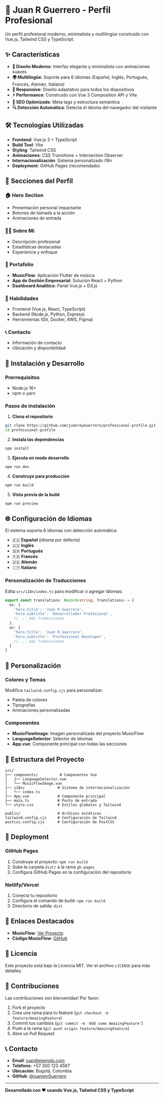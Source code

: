# 🚀 Juan R Guerrero - Perfil Profesional

Un perfil profesional moderno, minimalista y multilingüe construido con Vue.js, Tailwind CSS y TypeScript.

## ✨ Características

- **🎨 Diseño Moderno**: Interfaz elegante y minimalista con animaciones suaves
- **🌍 Multilingüe**: Soporte para 6 idiomas (Español, Inglés, Portugués, Francés, Alemán, Italiano)
- **📱 Responsive**: Diseño adaptativo para todos los dispositivos
- **⚡ Performance**: Construido con Vue 3 Composition API y Vite
- **🎯 SEO Optimizado**: Meta tags y estructura semántica
- **🔍 Detección Automática**: Detecta el idioma del navegador del visitante

## 🛠️ Tecnologías Utilizadas

- **Frontend**: Vue.js 3 + TypeScript
- **Build Tool**: Vite
- **Styling**: Tailwind CSS
- **Animaciones**: CSS Transitions + Intersection Observer
- **Internacionalización**: Sistema personalizado i18n
- **Deployment**: GitHub Pages (recomendado)

## 📱 Secciones del Perfil

### 🏠 Hero Section
- Presentación personal impactante
- Botones de llamada a la acción
- Animaciones de entrada

### 👨‍💻 Sobre Mí
- Descripción profesional
- Estadísticas destacadas
- Experiencia y enfoque

### 🎵 Portafolio
- **MusicFlow**: Aplicación Flutter de música
- **App de Gestión Empresarial**: Solución React + Python
- **Dashboard Analítico**: Panel Vue.js + D3.js

### 🎯 Habilidades
- Frontend (Vue.js, React, TypeScript)
- Backend (Node.js, Python, Express)
- Herramientas (Git, Docker, AWS, Figma)

### 📞 Contacto
- Información de contacto
- Ubicación y disponibilidad

## 🚀 Instalación y Desarrollo

### Prerrequisitos
- Node.js 16+ 
- npm o yarn

### Pasos de instalación

1. **Clona el repositorio**
```bash
git clone https://github.com/juanreyGuerrero/professional-profile.git
cd professional-profile
```

2. **Instala las dependencias**
```bash
npm install
```

3. **Ejecuta en modo desarrollo**
```bash
npm run dev
```

4. **Construye para producción**
```bash
npm run build
```

5. **Vista previa de la build**
```bash
npm run preview
```

## 🌐 Configuración de Idiomas

El sistema soporta 6 idiomas con detección automática:

- 🇪🇸 **Español** (idioma por defecto)
- 🇺🇸 **Inglés**
- 🇧🇷 **Portugués**
- 🇫🇷 **Francés**
- 🇩🇪 **Alemán**
- 🇮🇹 **Italiano**

### Personalización de Traducciones

Edita `src/i18n/index.ts` para modificar o agregar idiomas:

```typescript
export const translations: Record<string, Translations> = {
  es: {
    'hero.title': 'Juan R Guerrero',
    'hero.subtitle': 'Desarrollador Profesional',
    // ... más traducciones
  },
  en: {
    'hero.title': 'Juan R Guerrero',
    'hero.subtitle': 'Professional Developer',
    // ... más traducciones
  }
}
```

## 🎨 Personalización

### Colores y Temas
Modifica `tailwind.config.cjs` para personalizar:
- Paleta de colores
- Tipografías
- Animaciones personalizadas

### Componentes
- **MusicFlowImage**: Imagen personalizada del proyecto MusicFlow
- **LanguageSelector**: Selector de idiomas
- **App.vue**: Componente principal con todas las secciones

## 📁 Estructura del Proyecto

```
src/
├── components/          # Componentes Vue
│   ├── LanguageSelector.vue
│   └── MusicFlowImage.vue
├── i18n/               # Sistema de internacionalización
│   └── index.ts
├── App.vue             # Componente principal
├── main.ts             # Punto de entrada
└── style.css           # Estilos globales y Tailwind

public/                 # Archivos estáticos
tailwind.config.cjs     # Configuración de Tailwind
postcss.config.cjs      # Configuración de PostCSS
```

## 🚀 Deployment

### GitHub Pages
1. Construye el proyecto: `npm run build`
2. Sube la carpeta `dist/` a la rama `gh-pages`
3. Configura GitHub Pages en la configuración del repositorio

### Netlify/Vercel
1. Conecta tu repositorio
2. Configura el comando de build: `npm run build`
3. Directorio de salida: `dist`

## 🔗 Enlaces Destacados

- **MusicFlow**: [Ver Proyecto](https://1drv.ms/p/c/0bff7bc00afc723f/EaoKbQKsRZ5AuSf1nlxfhgoBkU9SZ_T6UKoZUl9QTPQfjg?e=4C3u62&nav=eyJzSWQiOjM0MiwiY0lkIjoyNDk4MDMxNDY0fQ)
- **Código MusicFlow**: [GitHub](https://github.com/juanreyGuerrero/musicflow)

## 📝 Licencia

Este proyecto está bajo la Licencia MIT. Ver el archivo `LICENSE` para más detalles.

## 🤝 Contribuciones

Las contribuciones son bienvenidas! Por favor:

1. Fork el proyecto
2. Crea una rama para tu feature (`git checkout -b feature/AmazingFeature`)
3. Commit tus cambios (`git commit -m 'Add some AmazingFeature'`)
4. Push a la rama (`git push origin feature/AmazingFeature`)
5. Abre un Pull Request

## 📞 Contacto

- **Email**: juan@ejemplo.com
- **Teléfono**: +57 300 123 4567
- **Ubicación**: Bogotá, Colombia
- **GitHub**: [@juanreyGuerrero](https://github.com/juanreyGuerrero)

---

**Desarrollado con ❤️ usando Vue.js, Tailwind CSS y TypeScript**
